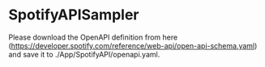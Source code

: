 # SpotifyAPISampler

Please download the OpenAPI definition from here (https://developer.spotify.com/reference/web-api/open-api-schema.yaml) and save it to ./App/SpotifyAPI/openapi.yaml.

